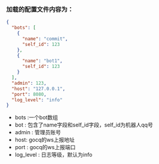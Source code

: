 ### 加载的配置文件内容为：

```json
{
  "bots": [
    {
      "name": "commit",
      "self_id": 123
    },
    {
      "name": "bot1",
      "self_id": 123
    }
  ],
  "admin": 123,
  "host": "127.0.0.1",
  "port": 8080,
  "log_level": "info"
}
```

+ bots :一个bot数组
+ bot : 包含了name字段和self_id字段，self_id为机器人qq号
+ admin : 管理员账号
+ host: gocq的ws上报地址
+ port : gocq的ws上报端口
+ log_level : 日志等级，默认为info